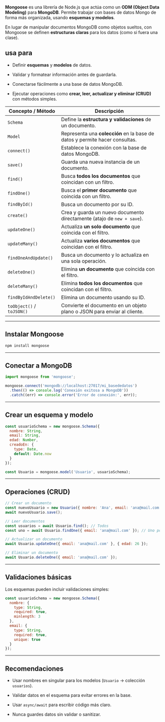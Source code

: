 **Mongoose** es una librería de Node.js que actúa como un **ODM (Object Data Modeling)** para **MongoDB**. Permite trabajar con bases de datos Mongo de forma más organizada, usando **esquemas y modelos**.

En lugar de manipular documentos MongoDB como objetos sueltos, con Mongoose se definen **estructuras claras** para los datos (como si fuera una clase).

## usa para

- Definir **esquemas** y **modelos** de datos.
    
- Validar y formatear información antes de guardarla.
    
- Conectarse fácilmente a una base de datos MongoDB.
    
- Ejecutar operaciones como **crear, leer, actualizar y eliminar (CRUD)** con métodos simples.
    

| Concepto / Método         | Descripción                                                                    |
| ------------------------- | ------------------------------------------------------------------------------ |
| `Schema`                  | Define la **estructura y validaciones** de un documento.                       |
| `Model`                   | Representa una **colección** en la base de datos y permite hacer consultas.    |
| `connect()`               | Establece la conexión con la base de datos MongoDB.                            |
| `save()`                  | Guarda una nueva instancia de un documento.                                    |
| `find()`                  | Busca **todos los documentos** que coincidan con un filtro.                    |
| `findOne()`               | Busca el **primer documento** que coincida con un filtro.                      |
| `findById()`              | Busca un documento por su ID.                                                  |
| `create()`                | Crea y guarda un nuevo documento directamente (atajo de `new + save`).         |
| `updateOne()`             | Actualiza **un solo documento** que coincida con el filtro.                    |
| `updateMany()`            | Actualiza **varios documentos** que coincidan con el filtro.                   |
| `findOneAndUpdate()`      | Busca un documento y lo actualiza en una sola operación.                       |
| `deleteOne()`             | Elimina **un documento** que coincida con el filtro.                           |
| `deleteMany()`            | Elimina **todos los documentos** que coincidan con el filtro.                  |
| `findByIdAndDelete()`     | Elimina un documento usando su ID.                                             |
| `toObject()` / `toJSON()` | Convierte el documento en un objeto plano o JSON para enviar al cliente.       |

---

## Instalar Mongoose

```bash
npm install mongoose
```

---

## Conectar a MongoDB

```js
import mongoose from 'mongoose';

mongoose.connect('mongodb://localhost:27017/mi_basededatos')
  .then(() => console.log('Conexión exitosa a MongoDB'))
  .catch((err) => console.error('Error de conexión:', err));
```

---

## Crear un esquema y modelo

```js
const usuarioSchema = new mongoose.Schema({
  nombre: String,
  email: String,
  edad: Number,
  creadoEn: {
    type: Date,
    default: Date.now
  }
});

const Usuario = mongoose.model('Usuario', usuarioSchema);
```

---

## Operaciones (CRUD)

```js
// Crear un documento
const nuevoUsuario = new Usuario({ nombre: 'Ana', email: 'ana@mail.com', edad: 25 });
await nuevoUsuario.save();

// Leer documentos
const usuarios = await Usuario.find(); // Todos
const uno = await Usuario.findOne({ email: 'ana@mail.com' }); // Uno por criterio

// Actualizar un documento
await Usuario.updateOne({ email: 'ana@mail.com' }, { edad: 26 });

// Eliminar un documento
await Usuario.deleteOne({ email: 'ana@mail.com' });
```

---

## Validaciones básicas

Los esquemas pueden incluir validaciones simples:

```js
const usuarioSchema = new mongoose.Schema({
  nombre: {
    type: String,
    required: true,
    minlength: 3
  },
  email: {
    type: String,
    required: true,
    unique: true
  }
});
```

---

## Recomendaciones

- Usar nombres en singular para los modelos (`Usuario` → colección `usuarios`).
    
- Validar datos en el esquema para evitar errores en la base.
    
- Usar `async/await` para escribir código más claro.
    
- Nunca guardes datos sin validar o sanitizar.
    
